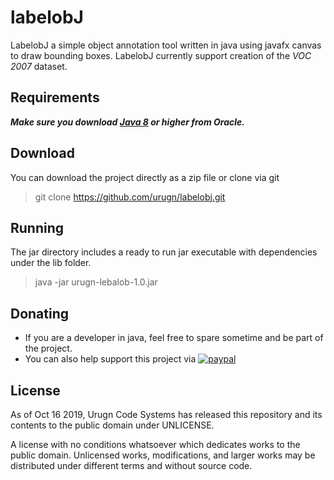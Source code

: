 # labelobJ
LabelobJ a simple object annotation tool written in java using javafx canvas to draw bounding boxes.
LabelobJ currently support creation of the *VOC 2007* dataset.

## Requirements ##
***Make sure you download [Java 8](https://www.oracle.com/technetwork/java/javase/downloads/jdk8-downloads-2133151.html) or higher from Oracle.***

## Download ##

You can download the project directly as a zip file or clone via git

> git clone https://github.com/urugn/labelobj.git

## Running ##
The jar directory includes a ready to run jar executable with dependencies under the lib folder.

> java -jar urugn-lebalob-1.0.jar

## Donating ##
- If you are a developer in java, feel free to spare sometime and be part of the project.
- You can also help support this project via [![paypal](https://www.paypalobjects.com/en_US/i/btn/btn_donateCC_LG.gif)](https://www.paypal.com/cgi-bin/webscr?cmd=_s-xclick&hosted_button_id=659VUBXNTUSEE) 

## License ##
As of Oct 16 2019, Urugn Code Systems has released this repository and its contents to the public domain under UNLICENSE.

A license with no conditions whatsoever which dedicates works to the public domain. Unlicensed works, modifications,
 and larger works may be distributed under different terms and without source code.
